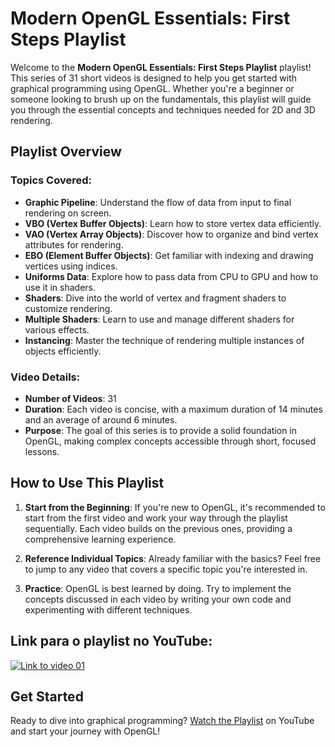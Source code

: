 # Modern OpenGL Essentials: First Steps Playlist

Welcome to the **Modern OpenGL Essentials: First Steps Playlist** playlist! This series of 31 short videos is designed to help you get started with graphical programming using OpenGL. Whether you're a beginner or someone looking to brush up on the fundamentals, this playlist will guide you through the essential concepts and techniques needed for 2D and 3D rendering.

## Playlist Overview

### Topics Covered:
- **Graphic Pipeline**: Understand the flow of data from input to final rendering on screen.
- **VBO (Vertex Buffer Objects)**: Learn how to store vertex data efficiently.
- **VAO (Vertex Array Objects)**: Discover how to organize and bind vertex attributes for rendering.
- **EBO (Element Buffer Objects)**: Get familiar with indexing and drawing vertices using indices.
- **Uniforms Data**: Explore how to pass data from CPU to GPU and how to use it in shaders.
- **Shaders**: Dive into the world of vertex and fragment shaders to customize rendering.
- **Multiple Shaders**: Learn to use and manage different shaders for various effects.
- **Instancing**: Master the technique of rendering multiple instances of objects efficiently.

### Video Details:
- **Number of Videos**: 31
- **Duration**: Each video is concise, with a maximum duration of 14 minutes and an average of around 6 minutes.
- **Purpose**: The goal of this series is to provide a solid foundation in OpenGL, making complex concepts accessible through short, focused lessons.

## How to Use This Playlist

1. **Start from the Beginning**: If you're new to OpenGL, it's recommended to start from the first video and work your way through the playlist sequentially. Each video builds on the previous ones, providing a comprehensive learning experience.
   
2. **Reference Individual Topics**: Already familiar with the basics? Feel free to jump to any video that covers a specific topic you're interested in.

3. **Practice**: OpenGL is best learned by doing. Try to implement the concepts discussed in each video by writing your own code and experimenting with different techniques.

## Link para o playlist no YouTube:
[![Link to video 01](https://img.youtube.com/vi/MqIg2InJTKM/default.jpg)](https://youtube.com/playlist?list=PLVRDPs83ZhmfQGjLmOr6-m8VcPxjg_Jv0)

## Get Started

Ready to dive into graphical programming? [Watch the Playlist](https://www.youtube.com/playlist?list=PLVRDPs83ZhmfQGjLmOr6-m8VcPxjg_Jv0) on YouTube and start your journey with OpenGL!
